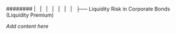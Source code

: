 ######## |   |   |   |   |   |   |   ├── Liquidity Risk in Corporate Bonds (Liquidity Premium)

*Add content here*